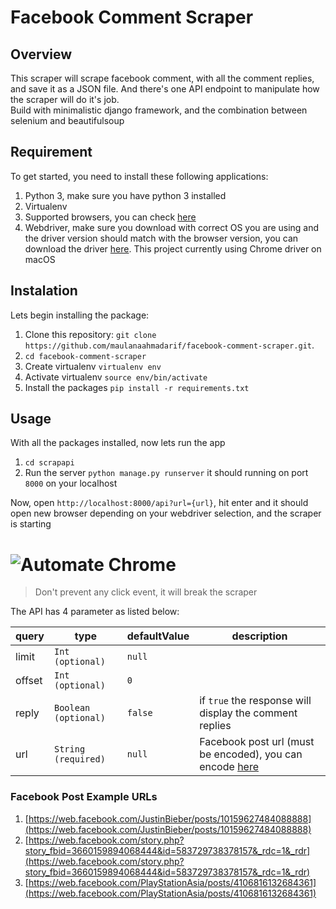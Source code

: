 # Facebook Comment Scraper
## Overview
This scraper will scrape facebook comment, with all the comment replies, and save it as a JSON file. And there's one API endpoint to manipulate how the scraper will do it's job.<br>
Build with minimalistic django framework, and the combination between selenium and beautifulsoup

## Requirement
To get started, you need to install these following applications:
1. Python 3, make sure you have python 3 installed
2. Virtualenv
3. Supported browsers, you can check [here](https://www.selenium.dev/documentation/en/getting_started_with_webdriver/browsers/)
4. Webdriver, make sure you download with correct OS you are using and the driver version should match with the browser version, you can download the driver [here](https://www.selenium.dev/documentation/en/getting_started_with_webdriver/browsers/). This project currently using Chrome driver on macOS

## Instalation
Lets begin installing the package:
 1. Clone this repository: `git clone https://github.com/maulanaahmadarif/facebook-comment-scraper.git`.
 2. `cd facebook-comment-scraper`
 3. Create virtualenv `virtualenv env`
 4. Activate virtualenv `source env/bin/activate`
 5. Install the packages `pip install -r requirements.txt`

## Usage
With all the packages installed, now lets run the app
 1. `cd scrapapi` 
 2. Run the server `python manage.py runserver` it should running on port `8000` on your localhost
 
Now, open `http://localhost:8000/api?url={url}`, hit enter and it should open new browser depending on your webdriver selection, and the scraper is starting

# ![Automate Chrome](automateChrome.png)

> Don't prevent any click event, it will break the scraper

The API has 4 parameter as listed below:

| query | type | defaultValue | description
|--|--|--|--|
| limit | `Int (optional)` | `null` |  |
| offset | `Int (optional)` | `0` |  |
| reply | `Boolean (optional)` | `false` | if `true` the response will display the comment replies |
| url | `String (required)` | `null` | Facebook post url (must be encoded), you can encode [here](https://www.urlencoder.org/) |

### Facebook Post Example URLs
 1. [https://web.facebook.com/JustinBieber/posts/10159627484088888](https://web.facebook.com/JustinBieber/posts/10159627484088888)
 2. [https://web.facebook.com/story.php?story_fbid=3660159894068444&id=583729738378157&_rdc=1&_rdr](https://web.facebook.com/story.php?story_fbid=3660159894068444&id=583729738378157&_rdc=1&_rdr)
 3. [https://web.facebook.com/PlayStationAsia/posts/4106816132684361](https://web.facebook.com/PlayStationAsia/posts/4106816132684361)